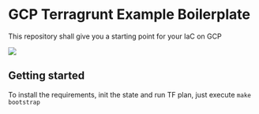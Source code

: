 # GCP Terragrunt Example Boilerplate
This repository shall give you a starting point for your IaC on GCP

![](./demo.gif)
## Getting started

To install the requirements, init the state and run TF plan, just execute `make bootstrap`